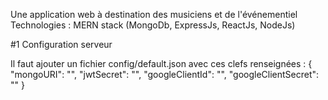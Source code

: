 Une application web à destination des musiciens et de l'événementiel
Technologies : MERN stack (MongoDb, ExpressJs, ReactJs, NodeJs)

#1 Configuration serveur

Il faut ajouter un fichier config/default.json avec ces clefs renseignées :
{
"mongoURI": "",
"jwtSecret": "",
"googleClientId": "",
"googleClientSecret": ""
}
